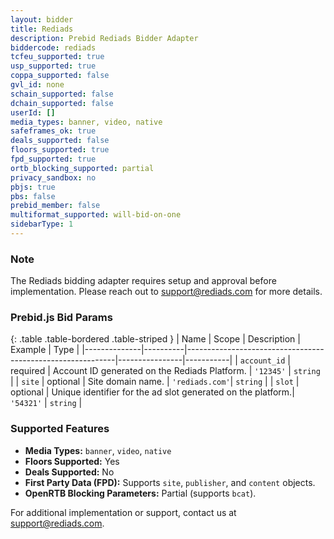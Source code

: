 ```yaml
---
layout: bidder
title: Rediads
description: Prebid Rediads Bidder Adapter
biddercode: rediads
tcfeu_supported: true
usp_supported: true
coppa_supported: false
gvl_id: none
schain_supported: false
dchain_supported: false
userId: []
media_types: banner, video, native
safeframes_ok: true
deals_supported: false
floors_supported: true
fpd_supported: true
ortb_blocking_supported: partial
privacy_sandbox: no
pbjs: true
pbs: false
prebid_member: false
multiformat_supported: will-bid-on-one
sidebarType: 1
---
```


### Note

The Rediads bidding adapter requires setup and approval before implementation. Please reach out to <support@rediads.com> for more details.

### Prebid.js Bid Params

{: .table .table-bordered .table-striped }
| Name         | Scope    | Description                                                | Example        | Type      |
|--------------|----------|------------------------------------------------------------|----------------|-----------|
| `account_id` | required | Account ID generated on the Rediads Platform.              | `'12345'`      | `string`  |
| `site`       | optional | Site domain name.                                          | `'rediads.com'`| `string`  |
| `slot`       | optional | Unique identifier for the ad slot generated on the platform.| `'54321'`      | `string`  |

### Supported Features
- **Media Types:** `banner`, `video`, `native`
- **Floors Supported:** Yes
- **Deals Supported:** No
- **First Party Data (FPD):** Supports `site`, `publisher`, and `content` objects.
- **OpenRTB Blocking Parameters:** Partial (supports `bcat`).

For additional implementation or support, contact us at <support@rediads.com>.
